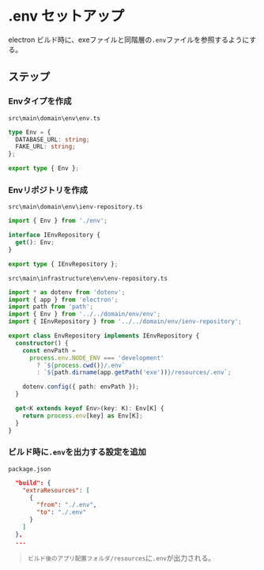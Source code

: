 # .env セットアップ

electron ビルド時に、exeファイルと同階層の`.env`ファイルを参照するようにする。

## ステップ

### Envタイプを作成

`src\main\domain\env\env.ts`

```ts
type Env = {
  DATABASE_URL: string;
  FAKE_URL: string;
};

export type { Env };
```

### Envリポジトリを作成

`src\main\domain\env\ienv-repository.ts`

```ts
import { Env } from './env';

interface IEnvRepository {
  get(): Env;
}

export type { IEnvRepository };
```

`src\main\infrastructure\env\env-repository.ts`

```ts
import * as dotenv from 'dotenv';
import { app } from 'electron';
import path from 'path';
import { Env } from '../../domain/env/env';
import { IEnvRepository } from '../../domain/env/ienv-repository';

export class EnvRepository implements IEnvRepository {
  constructor() {
    const envPath =
      process.env.NODE_ENV === 'development'
        ? `${process.cwd()}/.env`
        : `${path.dirname(app.getPath('exe'))}/resources/.env`;

    dotenv.config({ path: envPath });
  }

  get<K extends keyof Env>(key: K): Env[K] {
    return process.env[key] as Env[K];
  }
}
```

### ビルド時に`.env`を出力する設定を追加

`package.json`

```json
  "build": {
    "extraResources": [
      {
        "from": "./.env",
        "to": "./.env"
      }
    ]
  },
  ...
```

> `ビルド後のアプリ配置フォルダ/resources`に`.env`が出力される。
